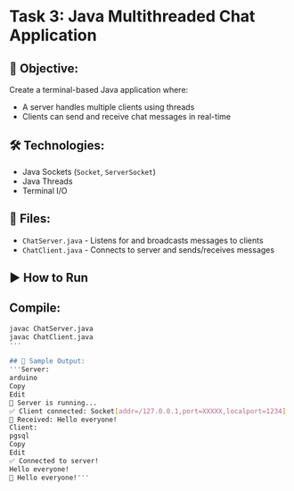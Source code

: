 # Task 3: Java Multithreaded Chat Application

## 📌 Objective:
Create a terminal-based Java application where:
- A server handles multiple clients using threads
- Clients can send and receive chat messages in real-time

## 🛠 Technologies:
- Java Sockets (`Socket`, `ServerSocket`)
- Java Threads
- Terminal I/O

## 📄 Files:
- `ChatServer.java` - Listens for and broadcasts messages to clients
- `ChatClient.java` - Connects to server and sends/receives messages

## ▶️ How to Run

## Compile:
```bash
javac ChatServer.java
javac ChatClient.java
'''

## 🧪 Sample Output:
'''Server:
arduino
Copy
Edit
🔌 Server is running...
✅ Client connected: Socket[addr=/127.0.0.1,port=XXXXX,localport=1234]
📨 Received: Hello everyone!
Client:
pgsql
Copy
Edit
✅ Connected to server!
Hello everyone!
👥 Hello everyone!'''
